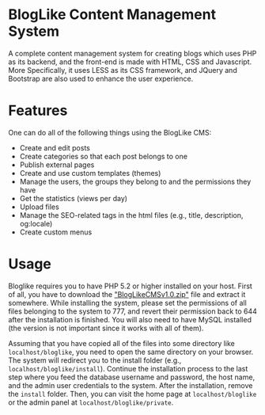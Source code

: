 # BlogLike Content Management System

A complete content management system for creating blogs which uses PHP as its backend, and the front-end is made with HTML, CSS and Javascript.
More Specifically, it uses LESS as its CSS framework, and JQuery and Bootstrap are also used to enhance the user experience.

# Features

One can do all of the following things using the BlogLike CMS:

- Create and edit posts
- Create categories so that each post belongs to one
- Publish external pages
- Create and use custom templates (themes)
- Manage the users, the groups they belong to and the permissions they have
- Get the statistics (views per day)
- Upload files
- Manage the SEO-related tags in the html files (e.g., title, description, og:locale)
- Create custom menus

# Usage

Bloglike requires you to have PHP 5.2 or higher installed on your host. First of all, you have to download the ["BlogLikeCMSv1.0.zip"](https://github.com/arm-on/bloglike-cms/blob/master/BlogLikeCMSv1.0.zip) file and extract it somewhere. While installing the system, please set the permissions of all files belonging to the system to 777, and revert their permission back to 644 after the installation is finished. You will also need to have MySQL installed (the version is not important since it works with all of them).

Assuming that you have copied all of the files into some directory like `localhost/bloglike`, you need to open the same directory on your browser. The system will redirect you to the install folder (e.g., `localhost/bloglike/install`). Continue the installation process to the last step where you feed the database username and password, the host name, and the admin user credentials to the system. After the installation, remove the `install` folder. Then, you can visit the home page at `localhost/bloglike` or the admin panel at `localhost/bloglike/private`. 

